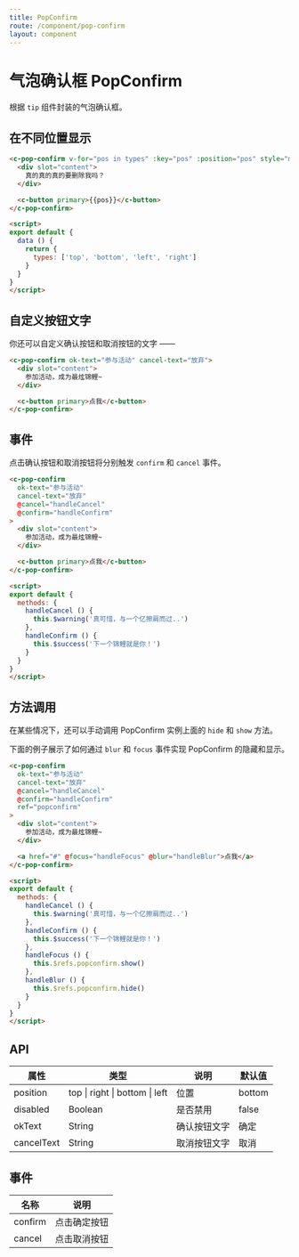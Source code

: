 ```yaml
---
title: PopConfirm
route: /component/pop-confirm
layout: component
---
```


# 气泡确认框 PopConfirm

根据 `tip` 组件封装的气泡确认框。

## 在不同位置显示

```html
<c-pop-confirm v-for="pos in types" :key="pos" :position="pos" style="margin-right: 1em">
  <div slot="content">
    真的真的真的要删除我吗？
  </div>

  <c-button primary>{{pos}}</c-button>
</c-pop-confirm>

<script>
export default {
  data () {
    return {
      types: ['top', 'bottom', 'left', 'right']
    }
  }
}
</script>
```

## 自定义按钮文字

你还可以自定义确认按钮和取消按钮的文字 ——

```html
<c-pop-confirm ok-text="参与活动" cancel-text="放弃">
  <div slot="content">
    参加活动，成为最炫锦鲤~
  </div>

  <c-button primary>点我</c-button>
</c-pop-confirm>
```

## 事件

点击确认按钮和取消按钮将分别触发 `confirm` 和 `cancel` 事件。

```html
<c-pop-confirm
  ok-text="参与活动"
  cancel-text="放弃"
  @cancel="handleCancel"
  @confirm="handleConfirm"
>
  <div slot="content">
    参加活动，成为最炫锦鲤~
  </div>

  <c-button primary>点我</c-button>
</c-pop-confirm>

<script>
export default {
  methods: {
    handleCancel () {
      this.$warning('真可惜，与一个亿擦肩而过..')
    },
    handleConfirm () {
      this.$success('下一个锦鲤就是你！')
    }
  }
}
</script>
```

## 方法调用

在某些情况下，还可以手动调用 PopConfirm 实例上面的 `hide` 和 `show` 方法。

下面的例子展示了如何通过 `blur` 和 `focus` 事件实现 PopConfirm 的隐藏和显示。

```html
<c-pop-confirm
  ok-text="参与活动"
  cancel-text="放弃"
  @cancel="handleCancel"
  @confirm="handleConfirm"
  ref="popconfirm"
>
  <div slot="content">
    参加活动，成为最炫锦鲤~
  </div>

  <a href="#" @focus="handleFocus" @blur="handleBlur">点我</a>
</c-pop-confirm>

<script>
export default {
  methods: {
    handleCancel () {
      this.$warning('真可惜，与一个亿擦肩而过..')
    },
    handleConfirm () {
      this.$success('下一个锦鲤就是你！')
    },
    handleFocus () {
      this.$refs.popconfirm.show()
    },
    handleBlur () {
      this.$refs.popconfirm.hide()
    }
  }
}
</script>
```

## API

| 属性 | 类型  |  说明 | 默认值 |
|-----|-------|------|-------|
| position | top \| right \| bottom \| left | 位置 | bottom |
| disabled | Boolean | 是否禁用 | false |
| okText |  String | 确认按钮文字 | 确定 |
| cancelText | String | 取消按钮文字 |  取消 |

## 事件

| 名称 |   说明   |
|-----|-----------|
| confirm |  点击确定按钮  |
| cancel |  点击取消按钮  |
